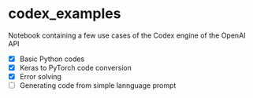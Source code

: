 # codex_examples

Notebook containing a few use cases of the Codex engine of the OpenAI API

- [x] Basic Python codes
- [x] Keras to PyTorch code conversion
- [x] Error solving
- [ ] Generating code from simple lannguage prompt    
